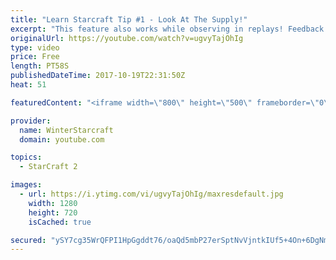 ```yaml
---
title: "Learn Starcraft Tip #1 - Look At The Supply!"
excerpt: "This feature also works while observing in replays! Feedback and tip suggestions are appreciated :)"
originalUrl: https://youtube.com/watch?v=ugvyTajOhIg
type: video
price: Free
length: PT58S
publishedDateTime: 2017-10-19T22:31:50Z
heat: 51

featuredContent: "<iframe width=\"800\" height=\"500\" frameborder=\"0\" src=\"https://www.youtube.com/embed/ugvyTajOhIg\" allow=\"accelerometer; autoplay; encrypted-media; gyroscope; picture-in-picture\" allowfullscreen></iframe>"

provider:
  name: WinterStarcraft
  domain: youtube.com

topics:
  - StarCraft 2

images:
  - url: https://i.ytimg.com/vi/ugvyTajOhIg/maxresdefault.jpg
    width: 1280
    height: 720
    isCached: true

secured: "ySY7cg35WrQFPI1HpGgddt76/oaQd5mbP27erSptNvVjntkIUf5+4On+6DgNmL6tEjhpuZsr4s9Z/MbaIstg4pjaSVoEm/Qh2xlHUG7Vrhah4/Kf6Ix0yhyN4GGBv/UQcp00p5H7zKpF3LMmi0Tymsm8BnuHq8glPlqWVNBvzfdHQLHldFh5XShY7VOO8AyPGTb+PeGa2IowghyFi8JZJm5sDxG+umlw+HdgCyr15+bPavkBsbLRKP/wuHTzBRrn/aNFlReoehExJImTKnWH2pSQL88TnoUrbpuq5GFMWOekQ0KT6NRe0+tpzvNV2+aajQ5jrKma5ysMQLOLIX7+8kLQdJ1//2q8G7Ko/yOPxyoKqtVpIPL04fm+pEBKzk9/r+p9u42gILfNIIy/+O5xuNVw0S+VmwIK38FUtkagZ9k=;9Zo7mNDtukNKrAVNEIiCXA=="
---
```


